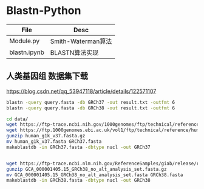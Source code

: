

# Blastn-Python

| File         | Desc               |
| ------------ | ------------------ |
| Module.py    | Smith-Waterman算法 |
| blastn.ipynb | BLASTN算法实现     |

## 人类基因组 数据集下载

https://blog.csdn.net/qq_53947118/article/details/122571107

```sh
blastn -query query.fasta -db GRCh37 -out result.txt -outfmt 6 
blastn -query query.fasta -db GRCh38 -out result.txt -outfmt 6 

cd data/
wget https://ftp-trace.ncbi.nih.gov/1000genomes/ftp/technical/reference/human_g1k_v37.fasta.gz
wget https://ftp.1000genomes.ebi.ac.uk/vol1/ftp/technical/reference/human_g1k_v37.fasta.gz
gunzip human_g1k_v37.fasta.gz
mv human_g1k_v37.fasta GRCh37.fasta
makeblastdb -in GRCh37.fasta -dbtype nucl -out GRCh37


wget https://ftp-trace.ncbi.nlm.nih.gov/ReferenceSamples/giab/release/references/GRCh38/GCA_000001405.15_GRCh38_no_alt_analysis_set.fasta.gz
gunzip GCA_000001405.15_GRCh38_no_alt_analysis_set.fasta.gz
mv GCA_000001405.15_GRCh38_no_alt_analysis_set.fasta GRCh38.fasta
makeblastdb -in GRCh38.fasta -dbtype nucl -out GRCh38
```


